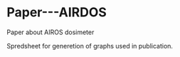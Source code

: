 # Paper---AIRDOS
Paper about AIROS dosimeter

Spredsheet for generetion of graphs used in publication.
